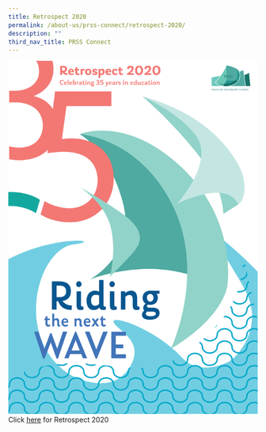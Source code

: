 ```yaml
---
title: Retrospect 2020
permalink: /about-us/prss-connect/retrospect-2020/
description: ""
third_nav_title: PRSS Connect
---
```

![](/images/eRetrospect%20Cover%20V5%2020210113.png)
Click&nbsp;<a href="https://go.gov.sg/prss-retrospect2020" target="_blank">here</a>&nbsp;for Retrospect 2020